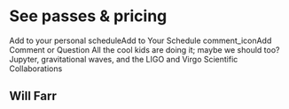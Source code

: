 # See passes & pricing
Add to your personal scheduleAdd to Your Schedule 
comment_iconAdd Comment or Question
All the cool kids are doing it; maybe we should too? Jupyter, gravitational waves, and the LIGO and Virgo Scientific Collaborations

## Will Farr

